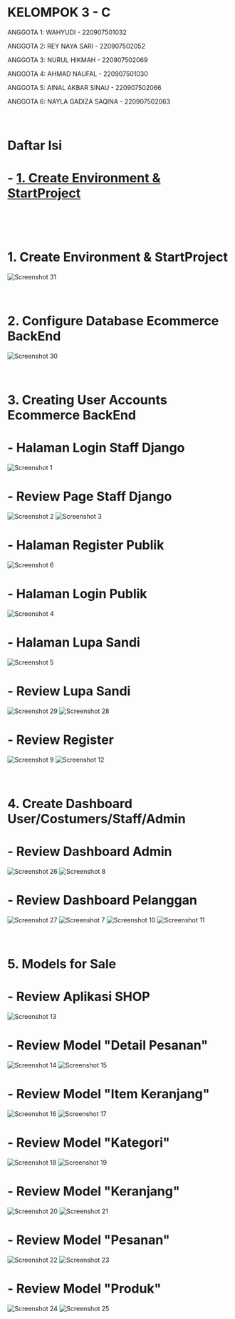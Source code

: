 # KELOMPOK 3 - C
ANGGOTA 1: WAHYUDI - 220907501032

ANGGOTA 2: REY NAYA SARI - 220907502052

ANGGOTA 3: NURUL HIKMAH - 220907502069

ANGGOTA 4: AHMAD NAUFAL - 220907501030

ANGGOTA 5: AINAL AKBAR SINAU - 220907502066

ANGGOTA 6: NAYLA GADIZA SAQINA - 220907502063
<br>
<br>
<br>
# Daftar Isi
# - [1. Create Environment & StartProject](#1-create-environment--startproject)
<br>
<br>
<br>

# 1. Create Environment & StartProject
![Screenshot 31](screenshot/Screenshot%20(31).png)
<br>
<br>
<br>
# 2. Configure Database Ecommerce BackEnd
![Screenshot 30](screenshot/Screenshot%20(30).png)
<br>
<br>
<br>
# 3. Creating User Accounts Ecommerce BackEnd
# - Halaman Login Staff Django
![Screenshot 1](screenshot/Screenshot%20(1).png)
<br>
# - Review Page Staff Django
![Screenshot 2](screenshot/Screenshot%20(2).png)
![Screenshot 3](screenshot/Screenshot%20(3).png)
<br>
# - Halaman Register Publik
![Screenshot 6](screenshot/Screenshot%20(6).png)
<br>
# - Halaman Login Publik
![Screenshot 4](screenshot/Screenshot%20(4).png)
<br>
# - Halaman Lupa Sandi
![Screenshot 5](screenshot/Screenshot%20(5).png)
<br>
# - Review Lupa Sandi
![Screenshot 29](screenshot/Screenshot%20(29).png)
![Screenshot 28](screenshot/Screenshot%20(28).png)
<br>
# - Review Register
![Screenshot 9](screenshot/Screenshot%20(9).png)
![Screenshot 12](screenshot/Screenshot%20(12).png)
<br>
<br>
<br>
# 4. Create Dashboard User/Costumers/Staff/Admin
# - Review Dashboard Admin
![Screenshot 26](screenshot/Screenshot%20(26).png)
![Screenshot 8](screenshot/Screenshot%20(8).png)
<br>
# - Review Dashboard Pelanggan
![Screenshot 27](screenshot/Screenshot%20(27).png)
![Screenshot 7](screenshot/Screenshot%20(7).png)
![Screenshot 10](screenshot/Screenshot%20(10).png)
![Screenshot 11](screenshot/Screenshot%20(11).png)
<br>
<br>
<br>
# 5. Models for Sale
# - Review Aplikasi SHOP
![Screenshot 13](screenshot/Screenshot%20(13).png)
<br>
# - Review Model "Detail Pesanan"
![Screenshot 14](screenshot/Screenshot%20(14).png)
![Screenshot 15](screenshot/Screenshot%20(15).png)
<br>
# - Review Model "Item Keranjang"
![Screenshot 16](screenshot/Screenshot%20(16).png)
![Screenshot 17](screenshot/Screenshot%20(17).png)
<br>
# - Review Model "Kategori"
![Screenshot 18](screenshot/Screenshot%20(18).png)
![Screenshot 19](screenshot/Screenshot%20(19).png)
<br>
# - Review Model "Keranjang"
![Screenshot 20](screenshot/Screenshot%20(20).png)
![Screenshot 21](screenshot/Screenshot%20(21).png)
<br>
# - Review Model "Pesanan"
![Screenshot 22](screenshot/Screenshot%20(22).png)
![Screenshot 23](screenshot/Screenshot%20(23).png)
<br>
# - Review Model "Produk"
![Screenshot 24](screenshot/Screenshot%20(24).png)
![Screenshot 25](screenshot/Screenshot%20(25).png)